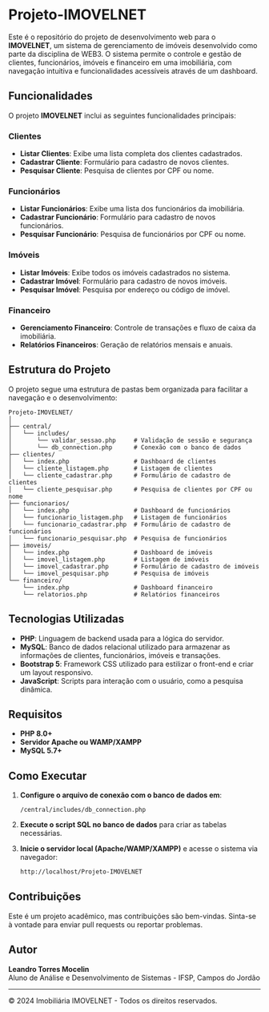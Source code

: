 # Projeto-IMOVELNET

Este é o repositório do projeto de desenvolvimento web para o **IMOVELNET**, um sistema de gerenciamento de imóveis desenvolvido como parte da disciplina de WEB3. O sistema permite o controle e gestão de clientes, funcionários, imóveis e financeiro em uma imobiliária, com navegação intuitiva e funcionalidades acessíveis através de um dashboard.

## Funcionalidades

O projeto **IMOVELNET** inclui as seguintes funcionalidades principais:

### Clientes
- **Listar Clientes**: Exibe uma lista completa dos clientes cadastrados.
- **Cadastrar Cliente**: Formulário para cadastro de novos clientes.
- **Pesquisar Cliente**: Pesquisa de clientes por CPF ou nome.

### Funcionários
- **Listar Funcionários**: Exibe uma lista dos funcionários da imobiliária.
- **Cadastrar Funcionário**: Formulário para cadastro de novos funcionários.
- **Pesquisar Funcionário**: Pesquisa de funcionários por CPF ou nome.

### Imóveis
- **Listar Imóveis**: Exibe todos os imóveis cadastrados no sistema.
- **Cadastrar Imóvel**: Formulário para cadastro de novos imóveis.
- **Pesquisar Imóvel**: Pesquisa por endereço ou código de imóvel.

### Financeiro
- **Gerenciamento Financeiro**: Controle de transações e fluxo de caixa da imobiliária.
- **Relatórios Financeiros**: Geração de relatórios mensais e anuais.

## Estrutura do Projeto

O projeto segue uma estrutura de pastas bem organizada para facilitar a navegação e o desenvolvimento:

```plaintext
Projeto-IMOVELNET/
│
├── central/
│   └── includes/
│       └── validar_sessao.php     # Validação de sessão e segurança
│       └── db_connection.php      # Conexão com o banco de dados
├── clientes/
│   └── index.php                  # Dashboard de clientes
│   └── cliente_listagem.php       # Listagem de clientes
│   └── cliente_cadastrar.php      # Formulário de cadastro de clientes
│   └── cliente_pesquisar.php      # Pesquisa de clientes por CPF ou nome
├── funcionarios/
│   └── index.php                  # Dashboard de funcionários
│   └── funcionario_listagem.php   # Listagem de funcionários
│   └── funcionario_cadastrar.php  # Formulário de cadastro de funcionários
│   └── funcionario_pesquisar.php  # Pesquisa de funcionários
├── imoveis/
│   └── index.php                  # Dashboard de imóveis
│   └── imovel_listagem.php        # Listagem de imóveis
│   └── imovel_cadastrar.php       # Formulário de cadastro de imóveis
│   └── imovel_pesquisar.php       # Pesquisa de imóveis
└── financeiro/
    └── index.php                  # Dashboard financeiro
    └── relatorios.php             # Relatórios financeiros
```

## Tecnologias Utilizadas

- **PHP**: Linguagem de backend usada para a lógica do servidor.
- **MySQL**: Banco de dados relacional utilizado para armazenar as informações de clientes, funcionários, imóveis e transações.
- **Bootstrap 5**: Framework CSS utilizado para estilizar o front-end e criar um layout responsivo.
- **JavaScript**: Scripts para interação com o usuário, como a pesquisa dinâmica.

## Requisitos

- **PHP 8.0+**
- **Servidor Apache ou WAMP/XAMPP**
- **MySQL 5.7+**

## Como Executar

1. **Configure o arquivo de conexão com o banco de dados em**:

   `/central/includes/db_connection.php`

2. **Execute o script SQL no banco de dados** para criar as tabelas necessárias.

3. **Inicie o servidor local (Apache/WAMP/XAMPP)** e acesse o sistema via navegador:

   ```bash
   http://localhost/Projeto-IMOVELNET
   ```

## Contribuições
Este é um projeto acadêmico, mas contribuições são bem-vindas. Sinta-se à vontade para enviar pull requests ou reportar problemas.

## Autor
**Leandro Torres Mocelin**  
Aluno de Análise e Desenvolvimento de Sistemas - IFSP, Campos do Jordão

---

© 2024 Imobiliária IMOVELNET - Todos os direitos reservados.
